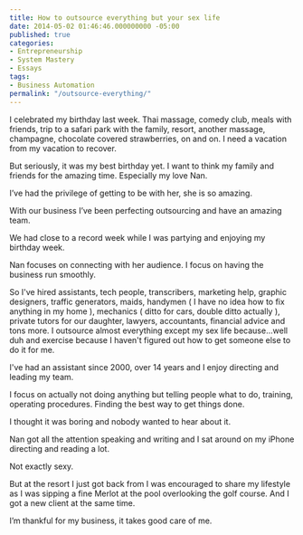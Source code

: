 ```yaml
---
title: How to outsource everything but your sex life
date: 2014-05-02 01:46:46.000000000 -05:00
published: true
categories:
- Entrepreneurship
- System Mastery
- Essays
tags:
- Business Automation
permalink: "/outsource-everything/"
---
```

I celebrated my birthday last week. Thai massage, comedy club, meals with friends, trip to a safari park with the family, resort, another massage, champagne, chocolate covered strawberries, on and on. I need a vacation from my vacation to recover.

But seriously, it was my best birthday yet. I want to think my family and friends for the amazing time. Especially my love Nan.

I’ve had the privilege of getting to be with her, she is so amazing.

With our business I’ve been perfecting outsourcing and have an amazing team.

We had close to a record week while I was partying and enjoying my birthday week.

Nan focuses on connecting with her audience. I focus on having the business run smoothly.

So I've hired assistants, tech people, transcribers, marketing help, graphic designers, traffic generators, maids, handymen ( I have no idea how to fix anything in my home ), mechanics ( ditto for cars, double ditto actually ), private tutors for our daughter, lawyers, accountants, financial advice and tons more. I outsource almost everything except my sex life because…well duh and exercise because I haven't figured out how to get someone else to do it for me.

I've had an assistant since 2000, over 14 years and I enjoy directing and leading my team.

I focus on actually not doing anything but telling people what to do, training, operating procedures. Finding the best way to get things done.

I thought it was boring and nobody wanted to hear about it.

Nan got all the attention speaking and writing and I sat around on my iPhone directing and reading a lot.

Not exactly sexy.

But at the resort I just got back from I was encouraged to share my lifestyle as I was sipping a fine Merlot at the pool overlooking the golf course. And I got a new client at the same time.

I’m thankful for my business, it takes good care of me.